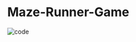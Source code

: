 # Maze-Runner-Game

![code](https://github.com/ihamzatarar/Maze-Runner-Game/assets/83910939/3797928c-56b4-41aa-a754-24676ff9929a)
